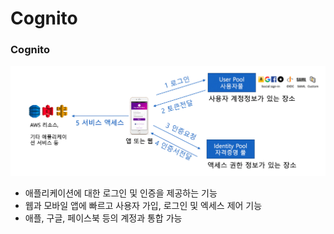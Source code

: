 # Cognito

### Cognito

![img](https://github.com/pokabook/TIL/blob/main/AWS/%EB%B3%B4%EC%95%88%20%EC%84%9C%EB%B9%84%EC%8A%A4/image/Cognito.png?raw=true)

- 애플리케이션에 대한 로그인 및 인증을 제공하는 기능
- 웹과 모바일 앱에  빠르고 사용자 가입, 로그인 및 엑세스 제어 기능
- 애플, 구글, 페이스북 등의 계정과 통합 가능
